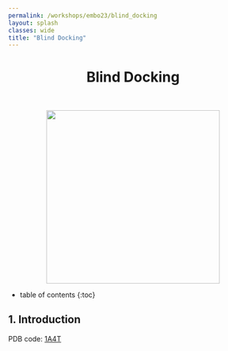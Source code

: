 ```yaml
---
permalink: /workshops/embo23/blind_docking
layout: splash
classes: wide
title: "Blind Docking"
---
```


<center><h1 style="margin-top:40px">Blind Docking</h1></center>

<br>

<p align="center">
    <img style="height:350px;" src="blind_docking/images/1a4t.gif">
</p>

* table of contents
{:toc}


## 1. Introduction

PDB code: [1A4T](https://www.rcsb.org/structure/1a4t)
